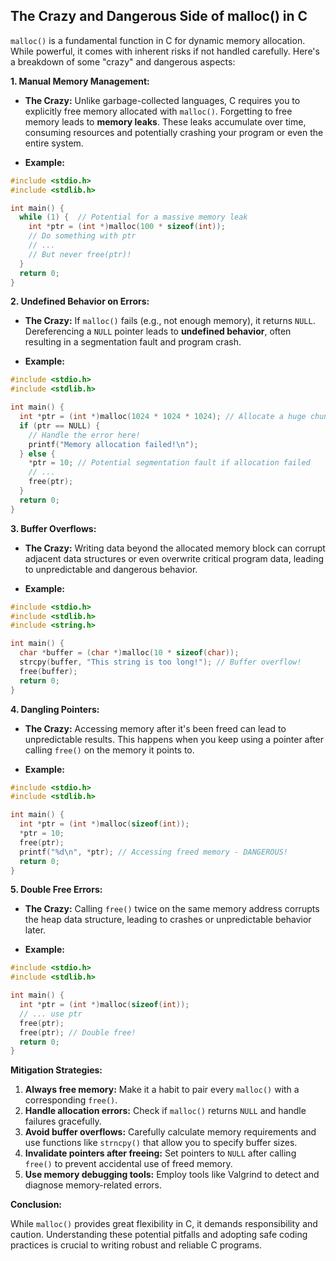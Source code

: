 ## The Crazy and Dangerous Side of malloc() in C

`malloc()` is a fundamental function in C for dynamic memory allocation. While powerful, it comes with inherent risks if
not handled carefully. Here's a breakdown of some "crazy" and dangerous aspects:

**1. Manual Memory Management:**

- **The Crazy:** Unlike garbage-collected languages, C requires you to explicitly free memory allocated with `malloc()`.
  Forgetting to free memory leads to **memory leaks**. These leaks accumulate over time, consuming resources and
  potentially crashing your program or even the entire system.

- **Example:**

```c
#include <stdio.h>
#include <stdlib.h>

int main() {
  while (1) {  // Potential for a massive memory leak
    int *ptr = (int *)malloc(100 * sizeof(int));
    // Do something with ptr
    // ...
    // But never free(ptr)! 
  }
  return 0;
}
```

**2. Undefined Behavior on Errors:**

- **The Crazy:** If `malloc()` fails (e.g., not enough memory), it returns `NULL`. Dereferencing a `NULL` pointer leads
  to **undefined behavior**, often resulting in a segmentation fault and program crash.

- **Example:**

```c
#include <stdio.h>
#include <stdlib.h>

int main() {
  int *ptr = (int *)malloc(1024 * 1024 * 1024); // Allocate a huge chunk
  if (ptr == NULL) {
    // Handle the error here!
    printf("Memory allocation failed!\n"); 
  } else {
    *ptr = 10; // Potential segmentation fault if allocation failed
    // ...
    free(ptr);
  }
  return 0;
}
```

**3. Buffer Overflows:**

- **The Crazy:** Writing data beyond the allocated memory block can corrupt adjacent data structures or even overwrite
  critical program data, leading to unpredictable and dangerous behavior.

- **Example:**

```c
#include <stdio.h>
#include <stdlib.h>
#include <string.h>

int main() {
  char *buffer = (char *)malloc(10 * sizeof(char));
  strcpy(buffer, "This string is too long!"); // Buffer overflow!
  free(buffer);
  return 0;
}
```

**4. Dangling Pointers:**

- **The Crazy:**  Accessing memory after it's been freed can lead to unpredictable results. This happens when you keep
  using a pointer after calling `free()` on the memory it points to.

- **Example:**

```c
#include <stdio.h>
#include <stdlib.h>

int main() {
  int *ptr = (int *)malloc(sizeof(int));
  *ptr = 10;
  free(ptr); 
  printf("%d\n", *ptr); // Accessing freed memory - DANGEROUS!
  return 0;
}
```

**5. Double Free Errors:**

- **The Crazy:** Calling `free()` twice on the same memory address corrupts the heap data structure, leading to crashes
  or unpredictable behavior later.

- **Example:**

```c
#include <stdio.h>
#include <stdlib.h>

int main() {
  int *ptr = (int *)malloc(sizeof(int));
  // ... use ptr
  free(ptr);
  free(ptr); // Double free!
  return 0;
}
```

**Mitigation Strategies:**

1. **Always free memory:** Make it a habit to pair every `malloc()` with a corresponding `free()`.
2. **Handle allocation errors:** Check if `malloc()` returns `NULL` and handle failures gracefully.
3. **Avoid buffer overflows:** Carefully calculate memory requirements and use functions like `strncpy()` that allow you
   to specify buffer sizes.
4. **Invalidate pointers after freeing:**  Set pointers to `NULL` after calling `free()` to prevent accidental use of
   freed memory.
5. **Use memory debugging tools:** Employ tools like Valgrind to detect and diagnose memory-related errors.

**Conclusion:**

While `malloc()` provides great flexibility in C, it demands responsibility and caution. Understanding these potential
pitfalls and adopting safe coding practices is crucial to writing robust and reliable C programs. 
